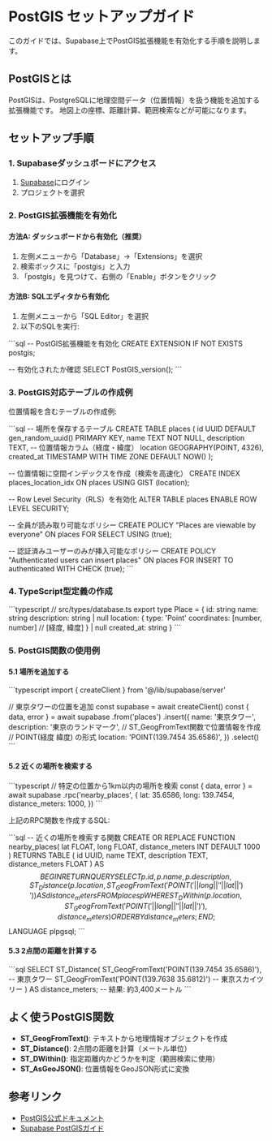 # PostGIS セットアップガイド

このガイドでは、Supabase上でPostGIS拡張機能を有効化する手順を説明します。

## PostGISとは

PostGISは、PostgreSQLに地理空間データ（位置情報）を扱う機能を追加する拡張機能です。
地図上の座標、距離計算、範囲検索などが可能になります。

## セットアップ手順

### 1. Supabaseダッシュボードにアクセス

1. [Supabase](https://app.supabase.com)にログイン
2. プロジェクトを選択

### 2. PostGIS拡張機能を有効化

#### 方法A: ダッシュボードから有効化（推奨）

1. 左側メニューから「Database」→「Extensions」を選択
2. 検索ボックスに「postgis」と入力
3. 「postgis」を見つけて、右側の「Enable」ボタンをクリック

#### 方法B: SQLエディタから有効化

1. 左側メニューから「SQL Editor」を選択
2. 以下のSQLを実行:

\`\`\`sql
-- PostGIS拡張機能を有効化
CREATE EXTENSION IF NOT EXISTS postgis;

-- 有効化されたか確認
SELECT PostGIS_version();
\`\`\`

### 3. PostGIS対応テーブルの作成例

位置情報を含むテーブルの作成例:

\`\`\`sql
-- 場所を保存するテーブル
CREATE TABLE places (
  id UUID DEFAULT gen_random_uuid() PRIMARY KEY,
  name TEXT NOT NULL,
  description TEXT,
  -- 位置情報カラム（経度・緯度）
  location GEOGRAPHY(POINT, 4326),
  created_at TIMESTAMP WITH TIME ZONE DEFAULT NOW()
);

-- 位置情報に空間インデックスを作成（検索を高速化）
CREATE INDEX places_location_idx ON places USING GIST (location);

-- Row Level Security（RLS）を有効化
ALTER TABLE places ENABLE ROW LEVEL SECURITY;

-- 全員が読み取り可能なポリシー
CREATE POLICY "Places are viewable by everyone"
  ON places FOR SELECT
  USING (true);

-- 認証済みユーザーのみが挿入可能なポリシー
CREATE POLICY "Authenticated users can insert places"
  ON places FOR INSERT
  TO authenticated
  WITH CHECK (true);
\`\`\`

### 4. TypeScript型定義の作成

\`\`\`typescript
// src/types/database.ts
export type Place = {
  id: string
  name: string
  description: string | null
  location: {
    type: 'Point'
    coordinates: [number, number] // [経度, 緯度]
  } | null
  created_at: string
}
\`\`\`

### 5. PostGIS関数の使用例

#### 5.1 場所を追加する

\`\`\`typescript
import { createClient } from '@/lib/supabase/server'

// 東京タワーの位置を追加
const supabase = await createClient()
const { data, error } = await supabase
  .from('places')
  .insert({
    name: '東京タワー',
    description: '東京のランドマーク',
    // ST_GeogFromText関数で位置情報を作成
    // POINT(経度 緯度) の形式
    location: 'POINT(139.7454 35.6586)',
  })
  .select()
\`\`\`

#### 5.2 近くの場所を検索する

\`\`\`typescript
// 特定の位置から1km以内の場所を検索
const { data, error } = await supabase
  .rpc('nearby_places', {
    lat: 35.6586,
    long: 139.7454,
    distance_meters: 1000,
  })
\`\`\`

上記のRPC関数を作成するSQL:

\`\`\`sql
-- 近くの場所を検索する関数
CREATE OR REPLACE FUNCTION nearby_places(
  lat FLOAT,
  long FLOAT,
  distance_meters INT DEFAULT 1000
)
RETURNS TABLE (
  id UUID,
  name TEXT,
  description TEXT,
  distance_meters FLOAT
) AS $$
BEGIN
  RETURN QUERY
  SELECT
    p.id,
    p.name,
    p.description,
    ST_Distance(
      p.location,
      ST_GeogFromText('POINT(' || long || ' ' || lat || ')')
    ) AS distance_meters
  FROM places p
  WHERE ST_DWithin(
    p.location,
    ST_GeogFromText('POINT(' || long || ' ' || lat || ')'),
    distance_meters
  )
  ORDER BY distance_meters;
END;
$$ LANGUAGE plpgsql;
\`\`\`

#### 5.3 2点間の距離を計算する

\`\`\`sql
SELECT ST_Distance(
  ST_GeogFromText('POINT(139.7454 35.6586)'), -- 東京タワー
  ST_GeogFromText('POINT(139.7638 35.6812)')  -- 東京スカイツリー
) AS distance_meters;
-- 結果: 約3,400メートル
\`\`\`

## よく使うPostGIS関数

- **ST_GeogFromText()**: テキストから地理情報オブジェクトを作成
- **ST_Distance()**: 2点間の距離を計算（メートル単位）
- **ST_DWithin()**: 指定距離内かどうかを判定（範囲検索に使用）
- **ST_AsGeoJSON()**: 位置情報をGeoJSON形式に変換

## 参考リンク

- [PostGIS公式ドキュメント](https://postgis.net/documentation/)
- [Supabase PostGISガイド](https://supabase.com/docs/guides/database/extensions/postgis)
